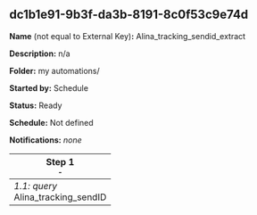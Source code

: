 ## dc1b1e91-9b3f-da3b-8191-8c0f53c9e74d

**Name** (not equal to External Key)**:** Alina_tracking_sendid_extract

**Description:** n/a

**Folder:** my automations/

**Started by:** Schedule

**Status:** Ready

**Schedule:** Not defined

**Notifications:** _none_


| Step 1<br>_<small>-</small>_ |
| --- |
| _1.1: query_<br>Alina_tracking_sendID |
